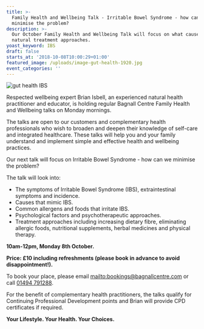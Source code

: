 ```yaml
---
title: >-
  Family Health and Wellbeing Talk - Irritable Bowel Syndrome - how can we
  minimise the problem?
description: >-
  Our October Family Health and Wellbeing Talk will focus on what causes IBS and
  natural treatment approaches. 
yoast_keyword: IBS
draft: false
starts_at: '2018-10-08T10:00:29+01:00'
featured_image: /uploads/image-gut-health-1920.jpg
event_categories: ''
---
```

![gut health IBS](/uploads/image-gut-health-1920.jpg)

Respected wellbeing expert Brian Isbell, an experienced natural health practitioner and educator, is holding regular Bagnall Centre Family Health and Wellbeing talks on Monday mornings. 

The talks are open to our customers and complementary health professionals who wish to broaden and deepen their knowledge of self-care and integrated healthcare. These talks will help you and your family understand and implement simple and effective health and wellbeing practices.

Our next talk will focus on Irritable Bowel Syndrome - how can we minimise the problem? 

The talk will look into: 

* The symptoms of Irritable Bowel Syndrome (IBS), extraintestinal symptoms and incidence.
* Causes that mimic IBS.
* Common allergens and foods that irritate IBS. 
* Psychological factors and psychotherapeutic approaches.
* Treatment approaches including increasing dietary fibre, eliminating allergic foods, nutritional supplements, herbal medicines and physical therapy.

**10am-12pm, Monday 8th October.**

**Price: £10 including refreshments (please book in advance to avoid disappointment!).** 

To book your place, please email <mailto:bookings@bagnallcentre.com> or call [01494 791288](tel:01494791288). 

For the benefit of complementary health practitioners, the talks qualify for Continuing Professional Development points and Brian will provide CPD certificates if required.

**Your Lifestyle. Your Health. Your Choices.**
